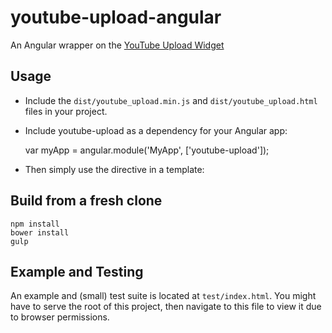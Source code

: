 youtube-upload-angular
======================

An Angular wrapper on the [YouTube Upload Widget](https://developers.google.com/youtube/youtube_upload_widget)

## Usage

 - Include the `dist/youtube_upload.min.js` and `dist/youtube_upload.html` files in your project.

 - Include youtube-upload as a dependency for your Angular app:

    var myApp = angular.module('MyApp', ['youtube-upload']);

 - Then simply use the directive in a template:

    <div youtube-upload></div>

## Build from a fresh clone

    npm install
    bower install
    gulp

## Example and Testing

An example and (small) test suite is located at `test/index.html`.  You might have to serve the root of this project, then navigate to this file to view it due to browser permissions.
